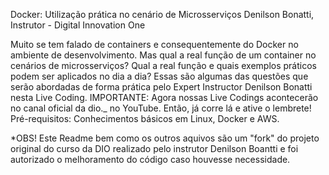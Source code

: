 Docker: Utilização prática no cenário de Microsserviços Denilson Bonatti, Instrutor - Digital Innovation One

Muito se tem falado de containers e consequentemente do Docker no ambiente de desenvolvimento. Mas qual a real função de um container no cenários de microsserviços? Qual a real função e quais exemplos práticos podem ser aplicados no dia a dia? Essas são algumas das questões que serão abordadas de forma prática pelo Expert Instructor Denilson Bonatti nesta Live Coding. IMPORTANTE: Agora nossas Live Codings acontecerão no canal oficial da dio._ no YouTube. Então, já corre lá e ative o lembrete! Pré-requisitos: Conhecimentos básicos em Linux, Docker e AWS.

*OBS!
Este Readme bem como os outros aquivos são um "fork" do projeto original do curso da DIO realizado pelo instrutor Denilson Boantti e foi autorizado o melhoramento do código caso houvesse necessidade.
